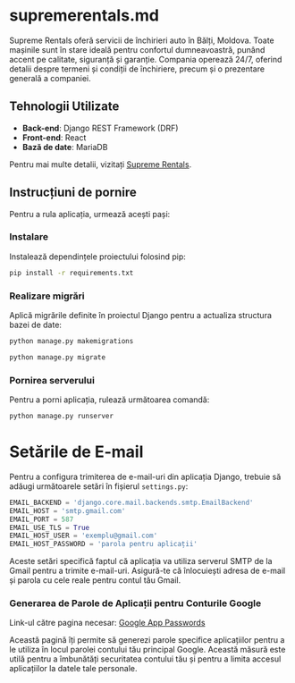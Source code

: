 # supremerentals.md

Supreme Rentals oferă servicii de închirieri auto în Bălți, Moldova.
Toate mașinile sunt în stare ideală pentru confortul dumneavoastră, 
punând accent pe calitate, siguranță și garanție. Compania operează 24/7, 
oferind detalii despre termeni și condiții de închiriere, precum și o prezentare 
generală a companiei.

## Tehnologii Utilizate

- **Back-end**: Django REST Framework (DRF)
- **Front-end**: React
- **Bază de date**: MariaDB

Pentru mai multe detalii, vizitați [Supreme Rentals](https://supremerentals.md).

## Instrucțiuni de pornire

Pentru a rula aplicația, urmează acești pași:

### Instalare
Instalează dependințele proiectului folosind pip:
```bash
pip install -r requirements.txt
```
### Realizare migrări
Aplică migrările definite în proiectul Django pentru a actualiza structura bazei de date:
```bash
python manage.py makemigrations
```
```bash
python manage.py migrate
```
### Pornirea serverului
Pentru a porni aplicația, rulează următoarea comandă:
```bash
python manage.py runserver
```
# Setările de E-mail

Pentru a configura trimiterea de e-mail-uri din aplicația Django, trebuie să adăugi următoarele setări în fișierul `settings.py`:

```python
EMAIL_BACKEND = 'django.core.mail.backends.smtp.EmailBackend'
EMAIL_HOST = 'smtp.gmail.com'
EMAIL_PORT = 587
EMAIL_USE_TLS = True
EMAIL_HOST_USER = 'exemplu@gmail.com'
EMAIL_HOST_PASSWORD = 'parola pentru aplicații'
```
Aceste setări specifică faptul că aplicația va utiliza serverul SMTP de la Gmail pentru a trimite e-mail-uri. Asigură-te că înlocuiești adresa de e-mail și parola cu cele reale pentru contul tău Gmail.
### Generarea de Parole de Aplicații pentru Conturile Google
Link-ul către pagina necesar: [Google App Passwords](https://myaccount.google.com/apppasswords?rapt=AEjHL4NnY5BETcFQLDGFz5s-GuhQe0eA0v6SDQDmZlBdOGYgreAulzeesSz44c6f2_vrVeRJinK6-WxEk3tcOg7Hyo6VuwgRdppUzTGh2gIbu-FeM4WDkHs)

Această pagină îți permite să generezi parole specifice aplicațiilor pentru a le utiliza în locul parolei contului tău principal Google. Această măsură este utilă pentru a îmbunătăți securitatea contului tău și pentru a limita accesul aplicațiilor la datele tale personale.